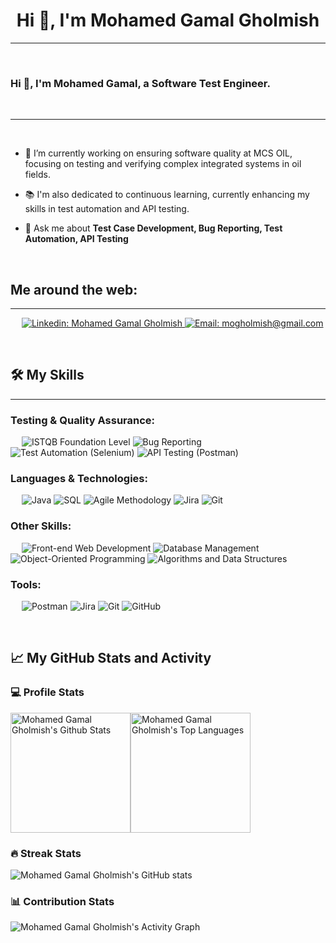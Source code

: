 <h1 align="center">Hi 👋, I'm Mohamed Gamal Gholmish</h1>


-------------------
&emsp;
<h3 align="left">Hi 👋, I'm Mohamed Gamal, a Software Test Engineer.</h3>
&emsp;

-------------------
&emsp;

- 🔭 I’m currently working on ensuring software quality at MCS OIL, focusing on testing and verifying complex integrated systems in oil fields.
- 📚 I'm also dedicated to continuous learning, currently enhancing my skills in test automation and API testing.

- 💬 Ask me about **Test Case Development, Bug Reporting, Test Automation, API Testing**

&emsp;

## Me around the web:
-------------------


&emsp;
<a href="https://www.linkedin.com/in/mohamed-gamal-gholmish/">
    ![Linkedin: Mohamed Gamal Gholmish](https://img.shields.io/badge/-Mohamed%20Gamal%20Gholmish-blue?style=flat-square&logo=Linkedin&logoColor=white)
</a>
<a href="mailto:mogholmish@gmail.com">
    ![Email: mogholmish@gmail.com](https://img.shields.io/badge/-mogholmish%40gmail.com-red?style=flat-square&logo=gmail&logoColor=white)
</a>

&emsp;

## 🛠️ My Skills
-------------------
### Testing & Quality Assurance:
&emsp;
![ISTQB Foundation Level](https://img.shields.io/badge/-ISTQB%20Foundation%20Level-blue)
![Bug Reporting](https://img.shields.io/badge/-Bug%20Reporting-blue)
![Test Automation (Selenium)](https://img.shields.io/badge/-Test%20Automation%20(Selenium)-blue)
![API Testing (Postman)](https://img.shields.io/badge/-API%20Testing%20(Postman)-blue)
### Languages & Technologies:
&emsp;
![Java](https://img.shields.io/badge/-Java-blue)
![SQL](https://img.shields.io/badge/-SQL-blue)
![Agile Methodology](https://img.shields.io/badge/-Agile%20Methodology-blue)
![Jira](https://img.shields.io/badge/-Jira-blue)
![Git](https://img.shields.io/badge/-Git-blue)

### Other Skills:
&emsp;
![Front-end Web Development](https://img.shields.io/badge/-Front--end%20Web%20Development-blue)
![Database Management](https://img.shields.io/badge/-Database%20Management-blue)
![Object-Oriented Programming](https://img.shields.io/badge/-Object--Oriented%20Programming-blue)
![Algorithms and Data Structures](https://img.shields.io/badge/-Algorithms%20and%20Data%20Structures-blue)

### Tools:
&emsp;
![Postman](https://img.shields.io/badge/-Postman-blue)
![Jira](https://img.shields.io/badge/-Jira-blue)
![Git](https://img.shields.io/badge/-Git-blue)
![GitHub](https://img.shields.io/badge/-GitHub-blue)

&emsp;

## 📈 My GitHub Stats and Activity

### 💻 Profile Stats

<img alt="Mohamed Gamal Gholmish's Github Stats" src="https://github-readme-stats.vercel.app/api/?username=berkeli&show_icons=true&include_all_commits=true&count_private=true&theme=react&hide_border=true&bg_color=1F222E&title_color=F85D7F&icon_color=F8D866" height="192px"/><img alt="Mohamed Gamal Gholmish's Top Languages" src="https://github-readme-stats.vercel.app/api/top-langs/?username=berkeli&langs_count=8&layout=compact&theme=react&hide_border=true&bg_color=1F222E&title_color=F85D7F&icon_color=F8D866" height="192px"/>


### 🔥 Streak Stats

![Mohamed Gamal Gholmish's GitHub stats](https://github-readme-streak-stats.herokuapp.com/?user=berkeli&theme=tokyonight)

### 📊 Contribution Stats

<img alt="Mohamed Gamal Gholmish's Activity Graph" src="https://github-readme-activity-graph.cyclic.app/graph/?username=berkeli&bg_color=1F222E&color=F8D866&line=F85D7F&point=FFFFFF&hide_border=true" />
